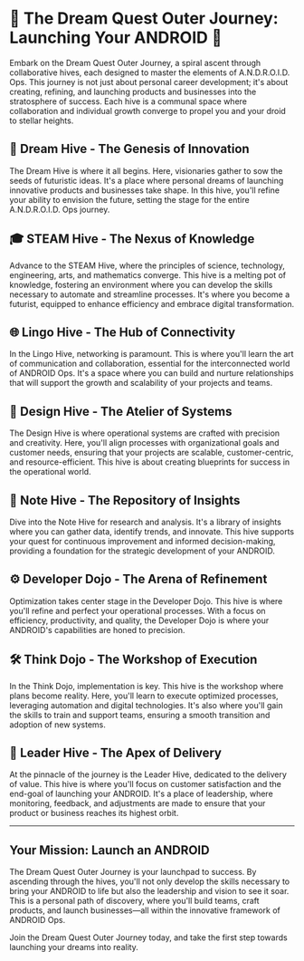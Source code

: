 # 🚀 The Dream Quest Outer Journey: Launching Your ANDROID 🚀

Embark on the Dream Quest Outer Journey, a spiral ascent through collaborative hives, each designed to master the elements of A.N.D.R.O.I.D. Ops. This journey is not just about personal career development; it's about creating, refining, and launching products and businesses into the stratosphere of success. Each hive is a communal space where collaboration and individual growth converge to propel you and your droid to stellar heights.

## 🌱 Dream Hive - The Genesis of Innovation
The Dream Hive is where it all begins. Here, visionaries gather to sow the seeds of futuristic ideas. It's a place where personal dreams of launching innovative products and businesses take shape. In this hive, you'll refine your ability to envision the future, setting the stage for the entire A.N.D.R.O.I.D. Ops journey.

## 🎓 STEAM Hive - The Nexus of Knowledge
Advance to the STEAM Hive, where the principles of science, technology, engineering, arts, and mathematics converge. This hive is a melting pot of knowledge, fostering an environment where you can develop the skills necessary to automate and streamline processes. It's where you become a futurist, equipped to enhance efficiency and embrace digital transformation.

## 🌐 Lingo Hive - The Hub of Connectivity
In the Lingo Hive, networking is paramount. This is where you'll learn the art of communication and collaboration, essential for the interconnected world of ANDROID Ops. It's a space where you can build and nurture relationships that will support the growth and scalability of your projects and teams.

## 🎨 Design Hive - The Atelier of Systems
The Design Hive is where operational systems are crafted with precision and creativity. Here, you'll align processes with organizational goals and customer needs, ensuring that your projects are scalable, customer-centric, and resource-efficient. This hive is about creating blueprints for success in the operational world.

## 📝 Note Hive - The Repository of Insights
Dive into the Note Hive for research and analysis. It's a library of insights where you can gather data, identify trends, and innovate. This hive supports your quest for continuous improvement and informed decision-making, providing a foundation for the strategic development of your ANDROID.

## ⚙️ Developer Dojo - The Arena of Refinement
Optimization takes center stage in the Developer Dojo. This hive is where you'll refine and perfect your operational processes. With a focus on efficiency, productivity, and quality, the Developer Dojo is where your ANDROID's capabilities are honed to precision.

## 🛠️ Think Dojo - The Workshop of Execution
In the Think Dojo, implementation is key. This hive is the workshop where plans become reality. Here, you'll learn to execute optimized processes, leveraging automation and digital technologies. It's also where you'll gain the skills to train and support teams, ensuring a smooth transition and adoption of new systems.

## 🌟 Leader Hive - The Apex of Delivery
At the pinnacle of the journey is the Leader Hive, dedicated to the delivery of value. This hive is where you'll focus on customer satisfaction and the end-goal of launching your ANDROID. It's a place of leadership, where monitoring, feedback, and adjustments are made to ensure that your product or business reaches its highest orbit.

---

## Your Mission: Launch an ANDROID

The Dream Quest Outer Journey is your launchpad to success. By ascending through the hives, you'll not only develop the skills necessary to bring your ANDROID to life but also the leadership and vision to see it soar. This is a personal path of discovery, where you'll build teams, craft products, and launch businesses—all within the innovative framework of ANDROID Ops.

Join the Dream Quest Outer Journey today, and take the first step towards launching your dreams into reality.
